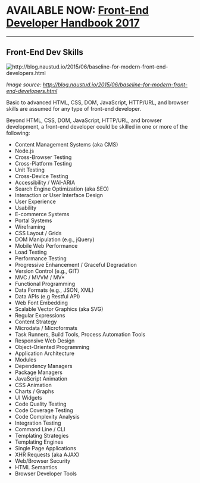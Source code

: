 # AVAILABLE NOW: [Front-End Developer Handbook 2017](https://frontendmasters.com/books/front-end-handbook/2017/)

***

## Front-End Dev Skills

![](../images/front-end-skills.png "http://blog.naustud.io/2015/06/baseline-for-modern-front-end-developers.html")

<cite>Image source: <a href="http://blog.naustud.io/2015/06/baseline-for-modern-front-end-developers.html">http://blog.naustud.io/2015/06/baseline-for-modern-front-end-developers.html</a></cite>

Basic to advanced HTML, CSS, DOM, JavaScript, HTTP/URL, and browser skills are assumed for any type of front-end developer. 

Beyond HTML, CSS, DOM, JavaScript, HTTP/URL, and browser development, a front-end developer could be skilled in one or more of the following:

* Content Management Systems (aka CMS)
* Node.js
* Cross-Browser Testing
* Cross-Platform Testing
* Unit Testing
* Cross-Device Testing
* Accessibility / WAI-ARIA
* Search Engine Optimization (aka SEO)
* Interaction or User Interface Design
* User Experience
* Usability
* E-commerce Systems
* Portal Systems
* Wireframing
* CSS Layout / Grids
* DOM Manipulation (e.g., jQuery)
* Mobile Web Performance
* Load Testing
* Performance Testing
* Progressive Enhancement / Graceful Degradation
* Version Control (e.g., GIT)
* MVC / MVVM / MV* 
* Functional Programming
* Data Formats (e.g., JSON, XML)
* Data APIs (e.g Restful API)
* Web Font Embedding
* Scalable Vector Graphics (aka SVG)
* Regular Expressions
* Content Strategy
* Microdata / Microformats
* Task Runners, Build Tools, Process Automation Tools
* Responsive Web Design
* Object-Oriented Programming
* Application Architecture
* Modules
* Dependency Managers
* Package Managers
* JavaScript Animation
* CSS Animation
* Charts / Graphs
* UI Widgets
* Code Quality Testing
* Code Coverage Testing
* Code Complexity Analysis
* Integration Testing
* Command Line / CLI 
* Templating Strategies
* Templating Engines
* Single Page Applications
* XHR Requests (aka AJAX)
* Web/Browser Security
* HTML Semantics
* Browser Developer Tools





